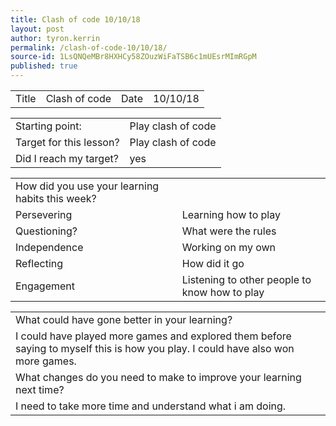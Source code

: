 ```yaml
---
title: Clash of code 10/10/18
layout: post
author: tyron.kerrin
permalink: /clash-of-code-10/10/18/
source-id: 1LsQNQeMBr8HXHCy58ZOuzWiFaTSB6c1mUEsrMImRGpM
published: true
---
```

<table>
  <tr>
    <td>Title</td>
    <td>Clash of code</td>
    <td>Date</td>
    <td>10/10/18</td>
  </tr>
</table>


<table>
  <tr>
    <td>Starting point:</td>
    <td>Play clash of code</td>
  </tr>
  <tr>
    <td>Target for this lesson?</td>
    <td>Play clash of code</td>
  </tr>
  <tr>
    <td>Did I reach my target? </td>
    <td>yes</td>
  </tr>
</table>


<table>
  <tr>
    <td>How did you use your learning habits this week?</td>
    <td></td>
  </tr>
  <tr>
    <td>Persevering</td>
    <td>Learning how to play</td>
  </tr>
  <tr>
    <td>Questioning?</td>
    <td>What were the rules</td>
  </tr>
  <tr>
    <td>Independence</td>
    <td>Working on my own</td>
  </tr>
  <tr>
    <td>Reflecting</td>
    <td>How did it go</td>
  </tr>
  <tr>
    <td>Engagement</td>
    <td>Listening to other people to know how to play</td>
  </tr>
</table>


<table>
  <tr>
    <td>What could have gone better in your learning?</td>
    <td></td>
  </tr>
  <tr>
    <td>I could have played more games and explored them before saying to myself this is how you play. I could have also won more games.</td>
    <td></td>
  </tr>
  <tr>
    <td>What changes do you need to make to improve your learning next time?</td>
    <td></td>
  </tr>
  <tr>
    <td>I need to take more time and understand what i am doing.</td>
    <td></td>
  </tr>
</table>


